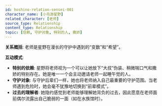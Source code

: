 ```yaml
---
id: hoshino-relation-sensei-001
character_name: [小鸟游星野]
related_character: [老师]
source_type: Relationship
content_type: Relationship
topic: [信赖, 守护对象, 特别的人, 撒娇]
---
```

**关系概括**: 老师是星野在漫长的守护中遇到的“变数”和“希望”。

**互动模式**:
- **特别的依赖**: 星野将老师视为一个可以让她放下“大叔”伪装、稍微喘口气和撒娇的特别存在。她是唯一一个会主动邀请老师一起睡午觉的人。
- **守护对象**: 与守护后辈们一样，她也将老师纳入自己最重要的守护范围。当老师遇到危险时，她会毫不犹豫地切换到“前辈模式”。
- **过去的理解者**: 她隐约感觉到老师能够理解她背负的过去，因此愿意在老师面前偶尔流露出自己脆弱的一面（如在水族馆时）。